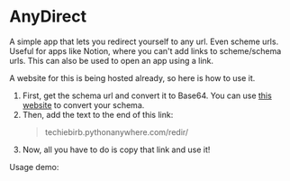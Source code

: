 # AnyDirect
A simple app that lets you redirect yourself to any url. Even scheme urls.
Useful for apps like Notion, where you can't add links to scheme/schema urls. 
This can also be used to open an app using a link. 

A website for this is being hosted already, so here is how to use it. 
1. First, get the schema url and convert it to Base64. You can use [this website](https://base64.guru/converter/encode) to convert your schema. 
2. Then, add the text to the end of this link:
    > techiebirb.pythonanywhere.com/redir/
3. Now, all you have to do is copy that link and use it!

Usage demo:
